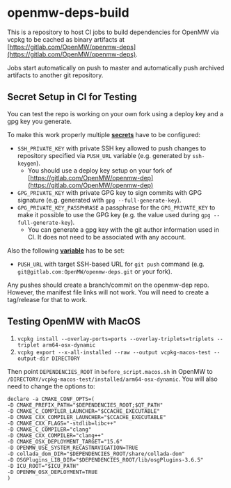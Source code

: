 # openmw-deps-build

This is a repository to host CI jobs to build dependencies for OpenMW via vcpkg to be cached as binary artifacts at [https://gitlab.com/OpenMW/openmw-deps](https://gitlab.com/OpenMW/openmw-deps).

Jobs start automatically on push to master and automatically push archived artifacts to another git repository.

## Secret Setup in CI for Testing

You can test the repo is working on your own fork using a deploy key and a gpg key you generate.

To make this work properly multiple [**secrets**](https://docs.github.com/en/actions/security-guides/using-secrets-in-github-actions) have to be configured:

* `SSH_PRIVATE_KEY` with private SSH key allowed to push changes to repository specified via `PUSH_URL` variable (e.g. generated by `ssh-keygen`).
  * You should use a deploy key setup on your fork of [https://gitlab.com/OpenMW/openmw-dep](https://gitlab.com/OpenMW/openmw-dep)
* `GPG_PRIVATE_KEY` with private GPG key to sign commits with GPG signature (e.g. generated with `gpg --full-generate-key`).
* `GPG_PRIVATE_KEY_PASSPHRASE` a passphrase for the `GPG_PRIVATE_KEY` to make it possible to use the GPG key (e.g. the value used during `gpg --full-generate-key`).
  * You can generate a gpg key with the git author information used in CI. It does not need to be associated with any account.

Also the following [**variable**](https://docs.github.com/en/actions/learn-github-actions/variables) has to be set:

* `PUSH_URL` with target SSH-based URL for `git push` command (e.g. `git@gitlab.com:OpenMW/openmw-deps.git` or your fork).

Any pushes should create a branch/commit on the openmw-dep repo. However, the manifest file links will not work. You will need to create a tag/release for that to work.

## Testing OpenMW with MacOS

1. `vcpkg install --overlay-ports=ports --overlay-triplets=triplets --triplet arm64-osx-dynamic`
1. `vcpkg export --x-all-installed --raw --output vcpkg-macos-test --output-dir DIRECTORY`

Then point `DEPENDENCIES_ROOT` in `before_script.macos.sh` in OpenMW to `/DIRECTORY/vcpkg-macos-test/installed/arm64-osx-dynamic`. You will also need to change the options to:

```
declare -a CMAKE_CONF_OPTS=(
-D CMAKE_PREFIX_PATH="$DEPENDENCIES_ROOT;$QT_PATH"
-D CMAKE_C_COMPILER_LAUNCHER="$CCACHE_EXECUTABLE"
-D CMAKE_CXX_COMPILER_LAUNCHER="$CCACHE_EXECUTABLE"
-D CMAKE_CXX_FLAGS="-stdlib=libc++"
-D CMAKE_C_COMPILER="clang"
-D CMAKE_CXX_COMPILER="clang++"
-D CMAKE_OSX_DEPLOYMENT_TARGET="15.6"
-D OPENMW_USE_SYSTEM_RECASTNAVIGATION=TRUE
-D collada_dom_DIR="$DEPENDENCIES_ROOT/share/collada-dom"
-D OSGPlugins_LIB_DIR="$DEPENDENCIES_ROOT/lib/osgPlugins-3.6.5"
-D ICU_ROOT="$ICU_PATH"
-D OPENMW_OSX_DEPLOYMENT=TRUE
)
```
